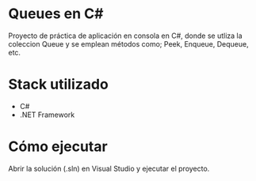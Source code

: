 # Queues en C#
Proyecto de práctica de aplicación en consola en C#, donde se utliza la coleccion Queue y se emplean métodos como; Peek, Enqueue, Dequeue, etc.

# Stack utilizado
- C#
- .NET Framework

# Cómo ejecutar
Abrir la solución (.sln) en Visual Studio y ejecutar el proyecto.
